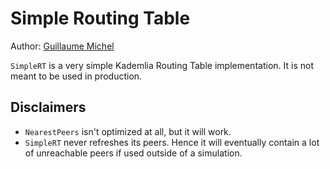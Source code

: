 # Simple Routing Table

Author: [Guillaume Michel](https://github.com/guillaumemichel)

`SimpleRT` is a very simple Kademlia Routing Table implementation. It is not meant to be used in production.

## Disclaimers

- `NearestPeers` isn't optimized at all, but it will work.
- `SimpleRT` never refreshes its peers. Hence it will eventually contain a lot of unreachable peers if used outside of a simulation.
